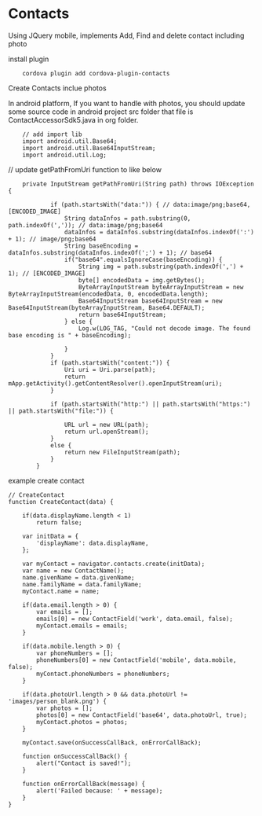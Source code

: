 # Contacts
Using JQuery mobile, implements Add, Find and delete contact including photo

install plugin

        cordova plugin add cordova-plugin-contacts

Create Contacts inclue photos

In android platform, If you want to handle with photos, you should update some source code in  android project src folder that file is ContactAccessorSdk5.java in org folder.

        // add import lib
        import android.util.Base64;
        import android.util.Base64InputStream;
        import android.util.Log;

// update getPathFromUri function to like below 

        private InputStream getPathFromUri(String path) throws IOException {

                if (path.startsWith("data:")) { // data:image/png;base64,[ENCODED_IMAGE]
                    String dataInfos = path.substring(0, path.indexOf(',')); // data:image/png;base64
                    dataInfos = dataInfos.substring(dataInfos.indexOf(':') + 1); // image/png;base64
                    String baseEncoding = dataInfos.substring(dataInfos.indexOf(';') + 1); // base64
                    if("base64".equalsIgnoreCase(baseEncoding)) {
                        String img = path.substring(path.indexOf(',') + 1); // [ENCODED_IMAGE]
                        byte[] encodedData = img.getBytes();
                        ByteArrayInputStream byteArrayInputStream = new ByteArrayInputStream(encodedData, 0, encodedData.length);
                        Base64InputStream base64InputStream = new Base64InputStream(byteArrayInputStream, Base64.DEFAULT);
                        return base64InputStream;
                    } else {
                        Log.w(LOG_TAG, "Could not decode image. The found base encoding is " + baseEncoding);

                    }
                }
                if (path.startsWith("content:")) {
                    Uri uri = Uri.parse(path);
                    return mApp.getActivity().getContentResolver().openInputStream(uri);
                }

                if (path.startsWith("http:") || path.startsWith("https:") || path.startsWith("file:")) {

                    URL url = new URL(path);
                    return url.openStream();
                }
                else {
                    return new FileInputStream(path);
                }
            }
            
example create contact

    // CreateContact
    function CreateContact(data) {

        if(data.displayName.length < 1)
            return false;

        var initData = {
            'displayName': data.displayName,
        };

        var myContact = navigator.contacts.create(initData);
        var name = new ContactName();
        name.givenName = data.givenName;
        name.familyName = data.familyName;
        myContact.name = name;

        if(data.email.length > 0) {
            var emails = [];
            emails[0] = new ContactField('work', data.email, false);
            myContact.emails = emails;
        }

        if(data.mobile.length > 0) {
            var phoneNumbers = [];
            phoneNumbers[0] = new ContactField('mobile', data.mobile, false); 
            myContact.phoneNumbers = phoneNumbers; 
        }

        if(data.photoUrl.length > 0 && data.photoUrl != 'images/person_blank.png') {
            var photos = [];
            photos[0] = new ContactField('base64', data.photoUrl, true); 
            myContact.photos = photos; 
        }

        myContact.save(onSuccessCallBack, onErrorCallBack);

        function onSuccessCallBack() {
            alert("Contact is saved!");
        }

        function onErrorCallBack(message) {
            alert('Failed because: ' + message);
        }
    }
